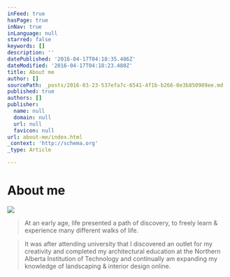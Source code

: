 ```yaml
---
inFeed: true
hasPage: true
inNav: true
inLanguage: null
starred: false
keywords: []
description: ''
datePublished: '2016-04-17T04:18:35.486Z'
dateModified: '2016-04-17T04:18:23.480Z'
title: About me
author: []
sourcePath: _posts/2016-03-23-537efa7c-6541-4f1b-b266-0e3b850989ee.md
published: true
authors: []
publisher:
  name: null
  domain: null
  url: null
  favicon: null
url: about-me/index.html
_context: 'http://schema.org'
_type: Article

---
```

# About me
![](https://the-grid-user-content.s3-us-west-2.amazonaws.com/2e8be312-7bf5-4de0-abf4-10e8104a0ba5.jpg)

> At an early age, life presented a path of discovery, to freely learn & experience many different walks of life. 

> It was after attending university that I discovered an outlet for my creativity and completed my architectural education at the Northern Alberta Institution of Technology and continually am expanding my knowledge of landscaping & interior design online.
